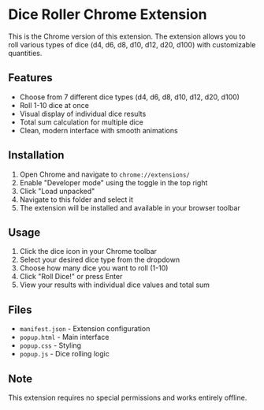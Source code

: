 # Dice Roller Chrome Extension

This is the Chrome version of this extension. The extension allows you to roll various types of dice (d4, d6, d8, d10, d12, d20, d100) with customizable quantities.

## Features

- Choose from 7 different dice types (d4, d6, d8, d10, d12, d20, d100)
- Roll 1-10 dice at once
- Visual display of individual dice results
- Total sum calculation for multiple dice
- Clean, modern interface with smooth animations

## Installation

1. Open Chrome and navigate to `chrome://extensions/`
2. Enable "Developer mode" using the toggle in the top right
3. Click "Load unpacked"
4. Navigate to this folder and select it
5. The extension will be installed and available in your browser toolbar

## Usage

1. Click the dice icon in your Chrome toolbar
2. Select your desired dice type from the dropdown
3. Choose how many dice you want to roll (1-10)
4. Click "Roll Dice!" or press Enter
5. View your results with individual dice values and total sum

## Files

- `manifest.json` - Extension configuration
- `popup.html` - Main interface
- `popup.css` - Styling
- `popup.js` - Dice rolling logic

## Note

This extension requires no special permissions and works entirely offline.